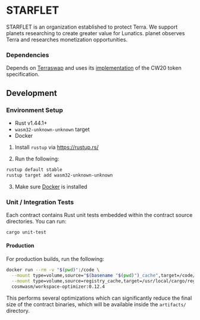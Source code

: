 # STARFLET

STARFLET is an organization established to protect Terra. We support planets researching to create greater value for Lunatics. planet observes Terra and researches monetization opportunities.


### Dependencies
Depends on [Terraswap](https://terraswap.io) and uses its [implementation](https://github.com/terraswap/terraswap) of the CW20 token specification.

## Development

### Environment Setup

- Rust v1.44.1+
- `wasm32-unknown-unknown` target
- Docker

1. Install `rustup` via https://rustup.rs/

2. Run the following:

```sh
rustup default stable
rustup target add wasm32-unknown-unknown
```

3. Make sure [Docker](https://www.docker.com/) is installed

### Unit / Integration Tests

Each contract contains Rust unit tests embedded within the contract source directories. You can run:

```sh
cargo unit-test
```

#### Production

For production builds, run the following:

```sh
docker run --rm -v "$(pwd)":/code \
  --mount type=volume,source="$(basename "$(pwd)")_cache",target=/code/target \
  --mount type=volume,source=registry_cache,target=/usr/local/cargo/registry \
  cosmwasm/workspace-optimizer:0.12.4
```

This performs several optimizations which can significantly reduce the final size of the contract binaries, which will be available inside the `artifacts/` directory.